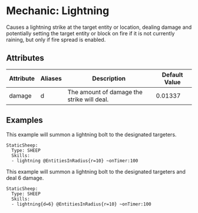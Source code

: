 Mechanic: Lightning
===================

Causes a lightning strike at the target entity or location, dealing
damage and potentially setting the target entity or block on fire if it
is not currently raining, but only if fire spread is enabled.

Attributes
----------

| Attribute | Aliases | Description                                | Default Value |
|-----------|---------|--------------------------------------------|---------------|
| damage    | d       | The amount of damage the strike will deal. | 0.01337       |

  

Examples
--------

This example will summon a lightning bolt to the designated targeters.

    StaticSheep:
      Type: SHEEP
      Skills:
      - lightning @EntitiesInRadius{r=10} ~onTimer:100

This example will summon a lightning bolt to the designated targeters and deal 6 damage.

    StaticSheep:
      Type: SHEEP
      Skills:
      - lightning{d=6} @EntitiesInRadius{r=10} ~onTimer:100
